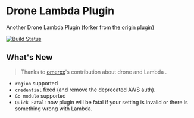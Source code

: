 # Drone Lambda Plugin

Another Drone Lambda Plugin (forker from [the origin plugin](https://github.com/omerxx/drone-lambda-plugin))

[![Build Status](https://cloud.drone.io/api/badges/CNSC2Events/drone-lambda-plugin/status.svg)](https://cloud.drone.io/CNSC2Events/drone-lambda-plugin)

## What's New

> Thanks to [omerxx](https://github.com/omerxx)'s contribution about drone and Lambda .

* `region` supported
* `credential` fixed (and remove the deprecated AWS auth).
* `Go module` supported
* `Quick Fatal`: now plugin will be fatal if your setting is invalid or there is something wrong with Lambda.

